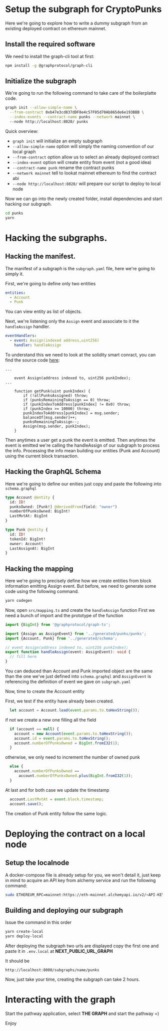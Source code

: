 # Setup the subgraph for CryptoPunks

Here we're going to explore how to write a dummy subgraph from an existing deployed contract on ethereum mainnet.

## Install the required software

We need to install the graph-cli tool at first:

```bash
npm install -g @graphprotocol/graph-cli
```

## Initialize the subgraph

We're going to run the following command to take care of the boilerplatte code.

```bash
graph init --allow-simple-name \
  --from-contract 0xb47e3cd837dDF8e4c57F05d70Ab865de6e193BBB \
  --index-events --contract-name punks --network mainnet \ 
  --node http://localhost:8020/ punks
```

Quick overview:
* `graph init` will initialize an empty subgraph
* `--allow-simple-name` option will simply the naming convention of our local graph
* `--from-contract` option allow us to select an already deployed contract
* `--index-event` option will create entity from event (not a good idea)
* `--contract-name punk` rename the contract punks
* `--network mainnet` tell to lookat mainnet ethereum to find the contract abi
* `--node http://localhost:8020/` will prepare our script to deploy to local node

Now we can go into the newly created folder, install dependencies and start hacking our subgraph.

```bash
cd punks
yarn
````

# Hacking the subgraphs.

## Hacking the manifest.

The manifest of a subgraph is the `subgraph.yaml` file, here we're going to simply it.

First, we're going to define only two entities

```yaml
entities:
  - Account
  - Punk
```

You can view entity as list of objects.

Next, we're listening only the `Assign` event and associate to it the `handleAssign` handler.

```yaml
eventHandlers:
  - event: Assign(indexed address,uint256)
    handler: handleAssign
```

To understand this we need to look at the solidity smart conract, you can find the source code [here](https://etherscan.io/address/0xb47e3cd837dDF8e4c57F05d70Ab865de6e193BBB#code):

```solidity
...

    event Assign(address indexed to, uint256 punkIndex);
...

    function getPunk(uint punkIndex) {
        if (!allPunksAssigned) throw;
        if (punksRemainingToAssign == 0) throw;
        if (punkIndexToAddress[punkIndex] != 0x0) throw;
        if (punkIndex >= 10000) throw;
        punkIndexToAddress[punkIndex] = msg.sender;
        balanceOf[msg.sender]++;
        punksRemainingToAssign--;
        Assign(msg.sender, punkIndex);
    }
```

Then anytimes a user get a punk the event is emitted.
Then anytimes the event is emitted we're calling the handleAssign of our subgraph to process the info.
Processing the info mean building our entities (Punk and Account) using the current block transaction.

## Hacking the GraphQL Schema

Here we're going to define our enities just copy and paste the following into `schema.graphql`

```graphql
type Account @entity {
  id: ID!
  punksOwned: [Punk!] @derivedFrom(field: "owner")
  numberOfPunksOwned: BigInt!
  LastMvtAt: BigInt
}

type Punk @entity {
  id: ID!
  tokenId: BigInt!
  owner: Account!
  LastAssignAt: BigInt
}
```

## Hacking the mapping

Here we're going to precisely define how we create entities from block information emitting Assign event.
But before, we need to generate some code using the following command.

```bash
yarn codegen
```

Now, open `src/mapping.ts` and create the `handleAssign` function
First we need a bunch of import and the prototype of the function

```typescript
import {BigInt} from '@graphprotocol/graph-ts';

import {Assign as AssignEvent} from '../generated/punks/punks';
import {Account, Punk} from '../generated/schema';

// event Assign(address indexed to, uint256 punkIndex);
export function handleAssign(event: AssignEvent): void {
  // fill here
}
```

You can deduced than Account and Punk imported object are the same than the one we've just defined into `schema.graphql` and `AssignEvent` is referencing the definition of event we gave on `subgraph.yaml`

Now, time to create the Account entity

First, we test if the entity have already been created.

```typescript
  let account = Account.load(event.params.to.toHexString());
```

if not we create a new one filling all the field

```typescript
  if (account == null) {
    account = new Account(event.params.to.toHexString());
    account.id = event.params.to.toHexString();
    account.numberOfPunksOwned = BigInt.fromI32(1);
  }
```

otherwise, we only need to increment the number of owned punk

```typescript
  else {
    account.numberOfPunksOwned ==
      account.numberOfPunksOwned.plus(BigInt.fromI32(1));
  }
```

At last and for both case we update the timestamp

```typescript
  account.LastMvtAt = event.block.timestamp;
  account.save();
```

The creation of Punk entity follow the same logic.

# Deploying the contract on a local node

## Setup the localnode

A docker-compose file is already setup for you, we won't detail it, just keep in mind to acquire an API key from alchemy service and run the following command:

```bash
sudo ETHEREUM_RPC=mainnet:https://eth-mainnet.alchemyapi.io/v2/<API-KEY> docker-compose up
```

## Building and deploying our subgraph

Issue the command in this order

```bash
yarn create-local
yarn deploy-local
```

After deploying the subgraph two urls are displayed copy the first one and paste it in `.env.local` at **NEXT_PUBLIC_URL_GRAPH**

It should be

```
http://localhost:8000/subgraphs/name/punks
```

Now, just take your time, creating the subgraph can take 2 hours.

# Interacting with the graph

Start the pathway application, select **THE GRAPH** and start the pathway =)

Enjoy

